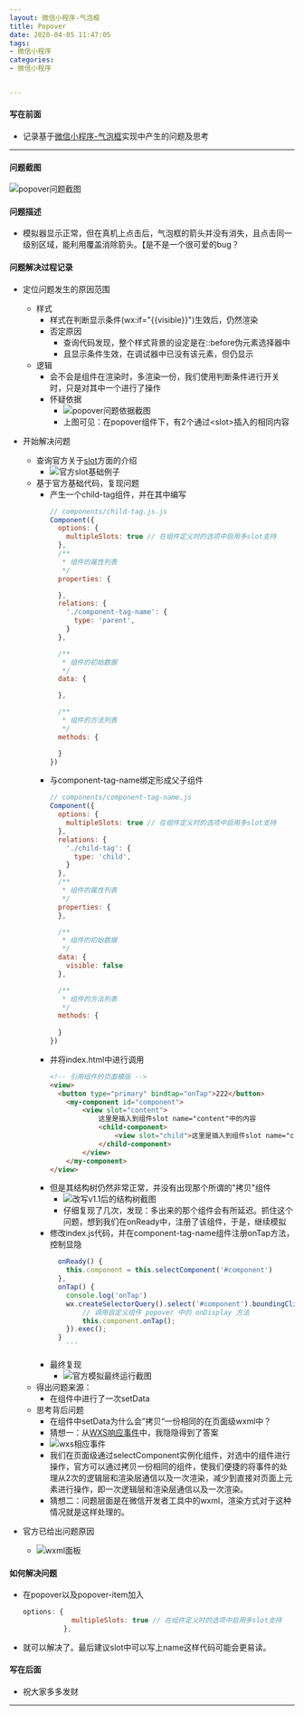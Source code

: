 ```yaml
---
layout: 微信小程序-气泡框
title: Popover
date: 2020-04-05 11:47:05
tags: 
- 微信小程序
categories:
- 微信小程序


---
```


####  写在前面
- 记录基于[微信小程序-气泡框](https://developers.weixin.qq.com/community/develop/doc/000e4e7103c3c090e517e0cdb5b806)实现中产生的问题及思考
- - -
#### 问题截图
![popover问题截图](https://imgconvert.csdnimg.cn/aHR0cDovL3AwLm1laXR1YW4ubmV0L215dmlkZW9kaXN0cmlidXRlLzlkMGY1NmUxOTVkNzFjMjAyYzVkYzI0OGMxMzg0NmUxMTQ3MTQucG5n?x-oss-process=image/format,png)
#### 问题描述
- 模拟器显示正常，但在真机上点击后，气泡框的箭头并没有消失，且点击同一级别区域，能利用覆盖消除箭头。【是不是一个很可爱的bug？

#### 问题解决过程记录
- 定位问题发生的原因范围
	- 样式
		- 样式在判断显示条件(wx:if="{{visible}}")生效后，仍然渲染
		- 否定原因
			- 查询代码发现，整个样式背景的设定是在::before伪元素选择器中
			- 且显示条件生效，在调试器中已没有该元素，但仍显示
	- 逻辑
		- 会不会是组件在渲染时，多渲染一份，我们使用判断条件进行开关时，只是对其中一个进行了操作
		- 怀疑依据
			- ![popover问题依据截图](https://imgconvert.csdnimg.cn/aHR0cDovL3AwLm1laXR1YW4ubmV0L215dmlkZW9kaXN0cmlidXRlLzk5ZjcwMDAwZmViM2IwYzc0MWJmNjFiYzE5YTUwMDIxMjYyMTI3LnBuZw?x-oss-process=image/format,png)
			- 上图可见：在popover组件下，有2个通过&lt;slot&gt;插入的相同内容

- 开始解决问题
	- 查询官方关于[slot](https://developers.weixin.qq.com/miniprogram/dev/framework/custom-component/wxml-wxss.html)方面的介绍
		- ![官方slot基础例子](https://imgconvert.csdnimg.cn/aHR0cDovL3AxLm1laXR1YW4ubmV0L215dmlkZW9kaXN0cmlidXRlL2JjMTE0ZmI0YTdhOWZkY2ZlYzU3ZDE5ZWQyYWY0YzI3MzE1NTU4LnBuZw?x-oss-process=image/format,png)
	- 基于官方基础代码，复现问题
		- 产生一个child-tag组件，并在其中编写
			```javascript
			// components/child-tag.js.js
			Component({
			  options: {
			    multipleSlots: true // 在组件定义时的选项中启用多slot支持
			  },
			  /**
			   * 组件的属性列表
			   */
			  properties: {
			
			  },
			  relations: {
			    './component-tag-name': {
			      type: 'parent',
			    }
			  },
			
			  /**
			   * 组件的初始数据
			   */
			  data: {
			
			  },
			
			  /**
			   * 组件的方法列表
			   */
			  methods: {
			
			  }
			})
			```
		- 与component-tag-name绑定形成父子组件
			```javascript
			// components/component-tag-name.js
			Component({
			  options: {
			    multipleSlots: true // 在组件定义时的选项中启用多slot支持
			  },
			  relations: {
			    './child-tag': {
			      type: 'child',
			    }
			  },
			  /**
			   * 组件的属性列表
			   */
			  properties: {
			  },
			
			  /**
			   * 组件的初始数据
			   */
			  data: {
			    visible: false
			  },
			
			  /**
			   * 组件的方法列表
			   */
			  methods: {
			  
			  }
			})
			```
		- 并将index.html中进行调用
			```html
			<!-- 引用组件的页面模版 -->
			<view>
			  <button type="primary" bindtap="onTap">222</button>
				<my-component id="component">
					<view slot="content">
						这里是插入到组件slot name="content"中的内容
						<child-component>
							<view slot="child">这里是插入到组件slot name="child"中的内容</view>
						</child-component>
					</view>
				</my-component>
			</view>
			```
		- 但是其结构树仍然非常正常，并没有出现那个所谓的"拷贝"组件
			- ![改写v1.1后的结构树截图](https://imgconvert.csdnimg.cn/aHR0cDovL3AwLm1laXR1YW4ubmV0L215dmlkZW9kaXN0cmlidXRlLzcwNTRhNjJkYmM2MGEyNmU5ZGI1ODYzNzNjOGY2OTgyMzg3NTI0LnBuZw?x-oss-process=image/format,png)
			- 仔细复现了几次，发现：多出来的那个组件会有所延迟。抓住这个问题，想到我们在onReady中，注册了该组件，于是，继续模拟
		- 修改index.js代码，并在component-tag-name组件注册onTap方法，控制显隐
			```javascript
			  onReady() {
			    this.component = this.selectComponent('#component')
			  },
			  onTap() {
			    console.log('onTap')
			    wx.createSelectorQuery().select('#component').boundingClientRect(res => {
			        // 调用自定义组件 popover 中的 onDisplay 方法
			        this.component.onTap();
			    }).exec();
			  }
				```
		- 最终复现
			- ![官方模拟最终运行截图](https://imgconvert.csdnimg.cn/aHR0cDovL3AxLm1laXR1YW4ubmV0L215dmlkZW9kaXN0cmlidXRlLzhmZjQ3OTNhMjUwYTNjMzlhYjBlOGQxMGJhYTllZmI2NDc1NjIyLnBuZw?x-oss-process=image/format,png)
	- 得出问题来源：
		- 在组件中进行了一次setData
	- 思考背后问题
		- 在组件中setData为什么会”拷贝“一份相同的在页面级wxml中？
		- 猜想一：从[WXS响应事件](https://developers.weixin.qq.com/miniprogram/dev/framework/view/interactive-animation.html#%E5%AE%9E%E7%8E%B0%E6%96%B9%E6%A1%88)中，我隐隐得到了答案
		- ![wxs相应事件](https://imgconvert.csdnimg.cn/aHR0cDovL3AwLm1laXR1YW4ubmV0L215dmlkZW9kaXN0cmlidXRlLzZlYWJjYjdjOTliMzAxNWMwOGQwZmM2YWM3ZmMxMGMzNDU5NDAxLnBuZw?x-oss-process=image/format,png)
		- 我们在页面级通过selectComponent实例化组件，对选中的组件进行操作，官方可以通过拷贝一份相同的组件，使我们便捷的将事件的处理从2次的逻辑层和渲染层通信以及一次渲染，减少到直接对页面上元素进行操作，即一次逻辑层和渲染层通信以及一次渲染。
		- 猜想二：问题层面是在微信开发者工具中的wxml，渲染方式对于这种情况就是这样处理的。
- 官方已给出问题原因
	- ![wxml面板](https://imgconvert.csdnimg.cn/aHR0cDovL3AwLm1laXR1YW4ubmV0L215dmlkZW9kaXN0cmlidXRlLzJkMWVkZmYyNWIwM2YxZDU2ZGVjYjZhM2NkYjAwMGU5NTE5ODQucG5n?x-oss-process=image/format,png)

#### 如何解决问题
- 在popover以及popover-item加入
	```javascript
	options: {
			    multipleSlots: true // 在组件定义时的选项中启用多slot支持
			  },
	```
- 就可以解决了。最后建议slot中可以写上name这样代码可能会更易读。
####  写在后面
- 祝大家多多发财
---